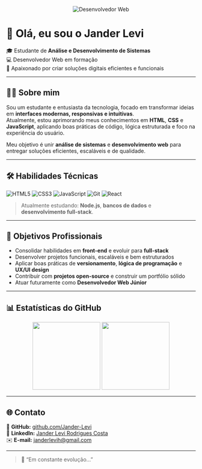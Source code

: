 <p align="center">
  <img src="https://img.shields.io/badge/Desenvolvedor-Web-blue?style=for-the-badge&logo=web" alt="Desenvolvedor Web">
</p>

# 👋 Olá, eu sou o Jander Levi

🎓 Estudante de **Análise e Desenvolvimento de Sistemas**  
💻 Desenvolvedor Web em formação  
🚀 Apaixonado por criar soluções digitais eficientes e funcionais

---

## 👨‍💻 Sobre mim

Sou um estudante e entusiasta da tecnologia, focado em transformar ideias em **interfaces modernas, responsivas e intuitivas**.  
Atualmente, estou aprimorando meus conhecimentos em **HTML**, **CSS** e **JavaScript**, aplicando boas práticas de código, lógica estruturada e foco na experiência do usuário.  

Meu objetivo é unir **análise de sistemas** e **desenvolvimento web** para entregar soluções eficientes, escaláveis e de qualidade.

---

## 🛠 Habilidades Técnicas

<p align="left">
  <img src="https://img.shields.io/badge/HTML5-E34F26?style=for-the-badge&logo=html5&logoColor=white" alt="HTML5">
  <img src="https://img.shields.io/badge/CSS3-1572B6?style=for-the-badge&logo=css3&logoColor=white" alt="CSS3">
  <img src="https://img.shields.io/badge/JavaScript-F7DF1E?style=for-the-badge&logo=javascript&logoColor=black" alt="JavaScript">
  <img src="https://img.shields.io/badge/Git-F05032?style=for-the-badge&logo=git&logoColor=white" alt="Git">
  <img src="https://img.shields.io/badge/React-61DAFB?style=for-the-badge&logo=react&logoColor=black" alt="React">
</p>

> Atualmente estudando: **Node.js**, **bancos de dados** e **desenvolvimento full-stack**.

---

## 🎯 Objetivos Profissionais

- Consolidar habilidades em **front-end** e evoluir para **full-stack**  
- Desenvolver projetos funcionais, escaláveis e bem estruturados  
- Aplicar boas práticas de **versionamento**, **lógica de programação** e **UX/UI design**  
- Contribuir com **projetos open-source** e construir um portfólio sólido  
- Atuar futuramente como **Desenvolvedor Web Júnior**

---

## 📊 Estatísticas do GitHub

<p align="center">
  <img height="180em" src="https://github-readme-stats.vercel.app/api?username=Jander-Levi&show_icons=true&theme=tokyonight&include_all_commits=true&count_private=true"/>
  <img height="180em" src="https://github-readme-stats.vercel.app/api/top-langs/?username=Jander-Levi&layout=compact&langs_count=7&theme=tokyonight"/>
</p>

---

## 🌐 Contato

📁 **GitHub:** [github.com/Jander-Levi](https://github.com/Jander-Levi)  
💼 **LinkedIn:** [Jander Levi Rodrigues Costa](https://www.linkedin.com/in/jander-levi-rodrigues-costa-196402261/)  
✉️ **E-mail:** [janderlevih@gmail.com](mailto:janderlevih@gmail.com)

---

> 💬 “Em constante evolução...”